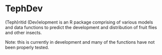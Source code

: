 # TephDev

(Teph)ritid (Dev)elopment is an R package comprising of various models and data functions to predict the development and distribution of fruit flies and other insects.

Note: this is currently in development and many of the functions have not been properly tested.
